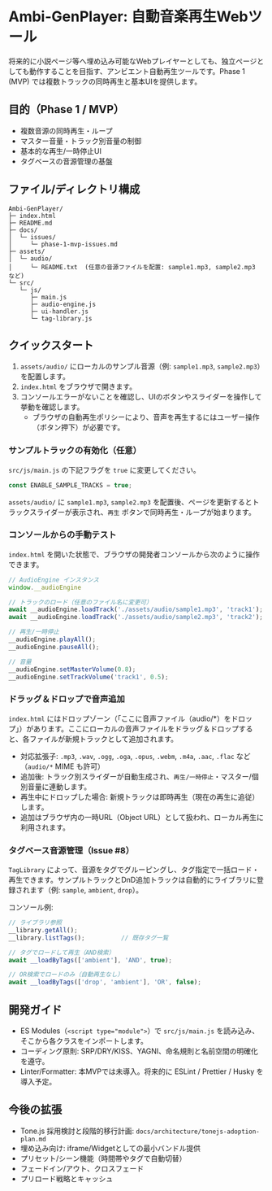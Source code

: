 # Ambi-GenPlayer: 自動音楽再生Webツール

将来的に小説ページ等へ埋め込み可能なWebプレイヤーとしても、独立ページとしても動作することを目指す、アンビエント自動再生ツールです。Phase 1 (MVP) では複数トラックの同時再生と基本UIを提供します。

## 目的（Phase 1 / MVP）
- 複数音源の同時再生・ループ
- マスター音量・トラック別音量の制御
- 基本的な再生/一時停止UI
- タグベースの音源管理の基盤

## ファイル/ディレクトリ構成
```
Ambi-GenPlayer/
├─ index.html
├─ README.md
├─ docs/
│  └─ issues/
│     └─ phase-1-mvp-issues.md
├─ assets/
│  └─ audio/
│     └─ README.txt  (任意の音源ファイルを配置: sample1.mp3, sample2.mp3 など)
└─ src/
   └─ js/
      ├─ main.js
      ├─ audio-engine.js
      ├─ ui-handler.js
      └─ tag-library.js
```

## クイックスタート
1. `assets/audio/` にローカルのサンプル音源（例: `sample1.mp3`, `sample2.mp3`）を配置します。
2. `index.html` をブラウザで開きます。
3. コンソールエラーがないことを確認し、UIのボタンやスライダーを操作して挙動を確認します。
   - ブラウザの自動再生ポリシーにより、音声を再生するにはユーザー操作（ボタン押下）が必要です。

### サンプルトラックの有効化（任意）
`src/js/main.js` の下記フラグを `true` に変更してください。

```js
const ENABLE_SAMPLE_TRACKS = true;
```

`assets/audio/` に `sample1.mp3`, `sample2.mp3` を配置後、ページを更新するとトラックスライダーが表示され、`再生` ボタンで同時再生・ループが始まります。

### コンソールからの手動テスト
`index.html` を開いた状態で、ブラウザの開発者コンソールから次のように操作できます。

```js
// AudioEngine インスタンス
window.__audioEngine

// トラックのロード（任意のファイル名に変更可）
await __audioEngine.loadTrack('./assets/audio/sample1.mp3', 'track1');
await __audioEngine.loadTrack('./assets/audio/sample2.mp3', 'track2');

// 再生/一時停止
__audioEngine.playAll();
__audioEngine.pauseAll();

// 音量
__audioEngine.setMasterVolume(0.8);
__audioEngine.setTrackVolume('track1', 0.5);
```

### ドラッグ＆ドロップで音声追加
`index.html` にはドロップゾーン（「ここに音声ファイル（audio/*）をドロップ」）があります。ここにローカルの音声ファイルをドラッグ＆ドロップすると、各ファイルが新規トラックとして追加されます。

- 対応拡張子: `.mp3`, `.wav`, `.ogg`, `.oga`, `.opus`, `.webm`, `.m4a`, `.aac`, `.flac` など（`audio/*` MIME も許可）
- 追加後: トラック別スライダーが自動生成され、`再生/一時停止`・マスター/個別音量に連動します。
- 再生中にドロップした場合: 新規トラックは即時再生（現在の再生に追従）します。
- 追加はブラウザ内の一時URL（Object URL）として扱われ、ローカル再生に利用されます。

### タグベース音源管理（Issue #8）
`TagLibrary` によって、音源をタグでグルーピングし、タグ指定で一括ロード・再生できます。サンプルトラックとDnD追加トラックは自動的にライブラリに登録されます（例: `sample`, `ambient`, `drop`）。

コンソール例:

```js
// ライブラリ参照
__library.getAll();
__library.listTags();          // 既存タグ一覧

// タグでロードして再生（AND検索）
await __loadByTags(['ambient'], 'AND', true);

// OR検索でロードのみ（自動再生なし）
await __loadByTags(['drop', 'ambient'], 'OR', false);
```

## 開発ガイド
- ES Modules（`<script type="module">`）で `src/js/main.js` を読み込み、そこから各クラスをインポートします。
- コーディング原則: SRP/DRY/KISS、YAGNI、命名規則と名前空間の明確化を遵守。
- Linter/Formatter: 本MVPでは未導入。将来的に ESLint / Prettier / Husky を導入予定。

## 今後の拡張
- Tone.js 採用検討と段階的移行計画: `docs/architecture/tonejs-adoption-plan.md`
- 埋め込み向け: iframe/Widgetとしての最小バンドル提供
- プリセット/シーン機能（時間帯やタグで自動切替）
- フェードイン/アウト、クロスフェード
- プリロード戦略とキャッシュ
